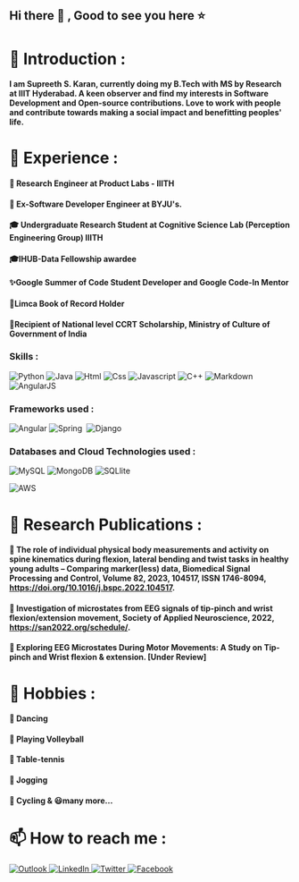 


## Hi there 👋 , Good to see you here ⭐️

<!--
**SupreethSudhakaranMenon/SupreethSudhakaranMenon** is a ✨ _special_ ✨ repository because its `README.md` (this file) appears on your GitHub profile.

Here are some ideas to get you started:

- 🔭 I’m currently working on ...
- 🌱 I’m currently learning ...
- 👯 I’m looking to collaborate on ...
- 🤔 I’m looking for help with ...
- 💬 Ask me about ...
- 📫 How to reach me: ...
- 😄 Pronouns: ...
- ⚡ Fun fact: ...
-->

# 🤗 Introduction :
#### I am Supreeth S. Karan, currently doing my B.Tech with MS by Research at IIIT Hyderabad. A keen observer and find my interests in Software Development and Open-source contributions. Love to work with people and contribute towards making a social impact and benefitting peoples' life. 



# 💪 Experience :

#### 💼 Research Engineer at Product Labs - IIITH
#### 💼 Ex-Software Developer Engineer at BYJU's. 
#### :mortar_board: Undergraduate Research Student at Cognitive Science Lab (Perception Engineering Group) IIITH 
#### 🎓IHUB-Data Fellowship awardee 
#### ✨Google Summer of Code Student Developer and Google Code-In Mentor
#### 🏅Limca Book of Record Holder 
#### 🏅Recipient of National level CCRT Scholarship, Ministry of Culture of Government of India

### Skills : 

<img alt="Python" src="https://img.shields.io/badge/Python-3776AB?style=for-the-badge&logo=python&logoColor=white" /> <img alt="Java" src="https://img.shields.io/badge/Java-ED8B00?style=for-the-badge&logo=java&logoColor=white"/> <img alt="Html" src="https://img.shields.io/badge/HTML-239120?style=for-the-badge&logo=html5&logoColor=white" /> <img alt="Css" src="https://img.shields.io/badge/CSS-239120?&style=for-the-badge&logo=css3&logoColor=white" /> <img alt="Javascript" src="https://img.shields.io/badge/JavaScript-F7DF1E?style=for-the-badge&logo=javascript&logoColor=black" />  <img alt="C++" src="https://img.shields.io/badge/C%2B%2B-00599C?style=for-the-badge&logo=c%2B%2B&logoColor=white" /> <img alt="Markdown" src="https://img.shields.io/badge/Markdown-000000?style=for-the-badge&logo=markdown&logoColor=white" />  <img alt="AngularJS" src="https://img.shields.io/badge/AngularJS-E23237?style=for-the-badge&logo=angularjs&logoColor=white" />  <img alt="" src="" />  

### Frameworks used : 

<img alt="Angular" src="https://img.shields.io/badge/Angular-DD0031?style=for-the-badge&logo=angular&logoColor=white"/> <img alt="Spring" src="https://img.shields.io/badge/Spring-6DB33F?style=for-the-badge&logo=spring&logoColor=white"/> <img alt="" src="https://img.shields.io/badge/Flask-000000?style=for-the-badge&logo=flask&logoColor=white" /> <img alt="Django" src="https://img.shields.io/badge/Django-092E20?style=for-the-badge&logo=django&logoColor=white"/> 

### Databases and Cloud Technologies used : 

<img alt="MySQL" src="https://img.shields.io/badge/MySQL-00000F?style=for-the-badge&logo=mysql&logoColor=white"/> <img alt="MongoDB" src="https://img.shields.io/badge/MongoDB-4EA94B?style=for-the-badge&logo=mongodb&logoColor=white"/> <img alt="SQLlite" src="https://img.shields.io/badge/SQLite-07405E?style=for-the-badge&logo=sqlite&logoColor=white"/>  

<img alt="AWS" src="https://img.shields.io/badge/Amazon_AWS-232F3E?style=for-the-badge&logo=amazon-aws&logoColor=white"/>

# 🔬 Research Publications : 

#### 📄 The role of individual physical body measurements and activity on spine kinematics during flexion, lateral bending and twist tasks in healthy young adults – Comparing marker(less) data, Biomedical Signal Processing and Control, Volume 82, 2023, 104517, ISSN 1746-8094, https://doi.org/10.1016/j.bspc.2022.104517.

#### 📄 Investigation of microstates from EEG signals of tip-pinch and wrist flexion/extension movement, Society of Applied Neuroscience, 2022, https://san2022.org/schedule/.

#### 📄 Exploring EEG Microstates During Motor Movements: A Study on Tip-pinch and Wrist flexion & extension. [Under Review] 

# 🚀 Hobbies :

#### 🕺 Dancing
#### 🏐 Playing Volleyball
#### 🎾 Table-tennis
#### 🏃 Jogging 
#### 🚴 Cycling & 😃many more...


# 📫 How to reach me :
<p>
  <a href="mailto:supreethmenon14@gmail.com?" target="_blank">
  <img alt="Outlook" src="https://img.shields.io/badge/Gmail-D14836?style=for-the-badge&logo=gmail&logoColor=white" />
</a>


<a href="https://www.linkedin.com/in/supreeth-sudhakaran-menon-5aa282174/" target="_blank">
    <img alt="LinkedIn" src="https://img.shields.io/badge/linkedin-%230077B5.svg?&style=for-the-badge&logo=linkedin&logoColor=white" />
</a>  


<a href="https://twitter.com/MenonSupreeth" target="_blank">
   <img alt="Twitter" src="https://img.shields.io/badge/twitter-%231DA1F2.svg?&style=for-the-badge&logo=twitter&logoColor=white" />
  </a>
  
 <a href="https://www.facebook.com/supreethsudhakaran.menon.9/" target="_blank">
    <img alt="Facebook" src="https://img.shields.io/badge/Facebook-1877F2?style=for-the-badge&logo=facebook&logoColor=white" />
</a> 
</p>






